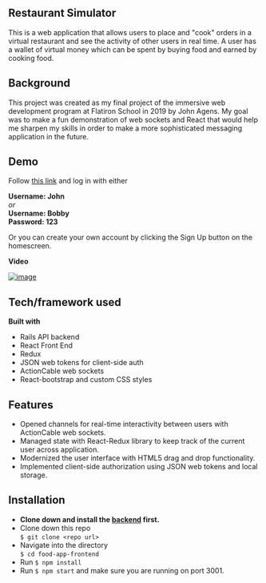 ## Restaurant Simulator

This is a web application that allows users to place and "cook" orders in a virtual restaurant and see the activity of other users in real time. A user has a wallet of virtual money which can be spent by buying food and earned by cooking food.

## Background
This project was created as my final project of the immersive web development program at Flatiron School in 2019 by John Agens. My goal was to make a fun demonstration of web sockets and React that would help me sharpen my skills in order to make a more sophisticated messaging application in the future.

## Demo
Follow [this link](https://floating-spire-37575.herokuapp.com/kitchen)
and log in with either

**Username: John** <br /> *or* <br />
**Username: Bobby** <br />
**Password: 123**

Or you can create your own account by clicking the Sign Up button on the homescreen.

**Video**

<a href="https://youtu.be/BtOOo7d7Sc4" target="_blank">![image](https://user-images.githubusercontent.com/19267312/60128235-254d7a80-9760-11e9-8e7c-a2105680d788.png)
</a>

## Tech/framework used

<b>Built with</b>
* Rails API backend
* React Front End
* Redux
* JSON web tokens for client-side auth
* ActionCable web sockets
* React-bootstrap and custom CSS styles

## Features
* Opened channels for real-time interactivity between users with ActionCable web sockets.
* Managed state with React-Redux library to keep track of the current user across application.
* Modernized the user interface with HTML5 drag and drop functionality.
* Implemented client-side authorization using JSON web tokens and local storage.

## Installation
* **Clone down and install the [backend](https://github.com/J-Agens/food-app-backend) first.**
* Clone down this repo <br /> `$ git clone <repo url>`
* Navigate into the directory <br /> `$ cd food-app-frontend`
* Run `$ npm install`
* Run `$ npm start` and make sure you are running on port 3001.
